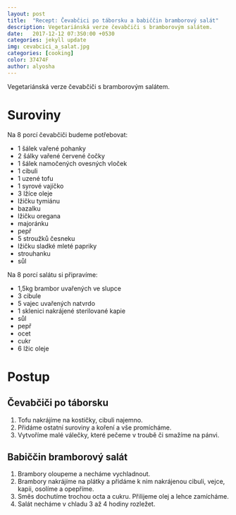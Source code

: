 ```yaml
---
layout: post
title:  "Recept: Čevabčici po táborsku a babiččin bramborový salát"
description: Vegetariánská verze čevabčiči s bramborovým salátem.
date:   2017-12-12 07:3S0:00 +0530
categories: jekyll update
img: cevabcici_a_salat.jpg
categories: [cooking]
color: 37474F
author: alyosha
---
```


Vegetariánská verze čevabčiči s bramborovým salátem.

# Suroviny

Na 8 porcí čevabčiči budeme potřebovat:

* 1 šálek vařené pohanky
* 2 šálky vařené červené čočky
* 1 šálek namočených ovesných vloček
* 1 cibuli
* 1 uzené tofu
* 1 syrové vajíčko
* 3 lžíce oleje
* lžičku tymiánu
* bazalku
* lžičku oregana
* majoránku
* pepř
* 5 stroužků česneku
* lžičku sladké mleté papriky
* strouhanku
* sůl

Na 8 porcí salátu si připravíme:

* 1,5kg brambor uvařených ve slupce
* 3 cibule
* 5 vajec uvařených natvrdo
* 1 sklenici nakrájené sterilované kapie
* sůl
* pepř
* ocet
* cukr
* 6 lžic oleje

# Postup

## Čevabčiči po táborsku

1. Tofu nakrájíme na kostičky, cibuli najemno.
2. Přidáme ostatní suroviny a koření a vše promícháme.
3. Vytvoříme malé válečky, které pečeme v troubě či smažíme na pánvi.  

## Babiččin bramborový salát

1. Brambory oloupeme a necháme vychladnout. 
2. Brambory nakrájíme na plátky a přidáme k nim nakrájenou cibuli, vejce, kapii, osolíme a opepříme. 
3. Směs dochutíme trochou octa a cukru. Přilijeme olej a lehce zamícháme.
4. Salát necháme v chladu 3 až 4 hodiny rozležet.

